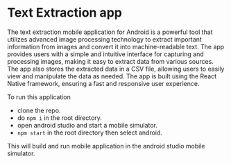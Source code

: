 # Text Extraction app
The text extraction mobile application for Android is a powerful tool that utilizes advanced image processing technology to extract important information from images and convert it into machine-readable text. The app provides users with a simple and intuitive interface for capturing and processing images, making it easy to extract data from various sources. The app also stores the extracted data in a CSV file, allowing users to easily view and manipulate the data as needed. The app is built using the React Native framework, ensuring a fast and responsive user experience.

To run this application
- clone the repo.
- do `npm i` in the root directory.
- open android studio and start a mobile simulator.
- `npm start` in the root directory then select android.

This will build and run mobile application in the android studio mobile simulator.